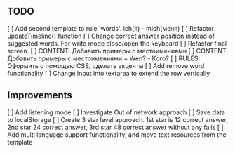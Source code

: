 ## TODO
[ ] Add second template to rule 'words'. ich(я) - mich(меня)
[ ] Refactor updateTimeline() function
[ ] Change correct answer position instead of suggested words. For write mode close/open the keyboard
[ ] Refactor final screen.
[ ] CONTENT: Добавить примеры с местоимениями
[ ] CONTENT: Добавить примеры с местоимениями + Wen? - Кого?
[ ] RULES: Оформить с помощью CSS, сделать акценты
[ ] Add remove word functionality
[ ] Change input into textarea to extend the row vertically
## Improvements
[ ] Add listening mode
[ ] Investigate Out of network approach
[ ] Save data to localStorage
[ ] Create 3 star level approach. 1st star is 12 correct answer, 2nd star 24 correct answer, 3rd star 48 correct answer without any fails
[ ] Add multi language support functionality, and move text resources from the template

